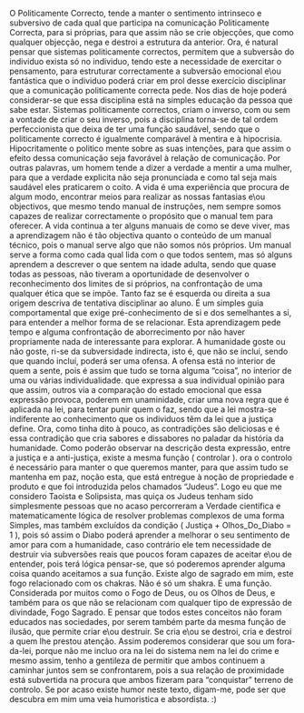O Politicamente Correcto, tende a manter o sentimento intrinseco e subversivo de cada qual que participa na comunicação Politicamente Correcta, para si próprias, para que assim não se crie objecções, que como qualquer objecção, nega e destroi a estrutura da anterior. Ora, é natural pensar que sistemas politicamente correctos, permitem que a subversão do individuo exista só no individuo, tendo este a necessidade de exercitar o pensamento, para estruturar correctamente a subversão emocional e\ou fantástica que o individuo poderá criar em prol desse exercício disciplinar que a comunicação politicamente correcta pede. Nos dias de hoje poderá considerar-se que essa disciplina está na simples educação da pessoa que sabe estar. Sistemas politicamente correctos, criam o inverso, com ou sem a vontade de criar o seu inverso, pois a disciplina torna-se de tal ordem perfeccionista que deixa de ter uma função saudável, sendo que o politicamente correcto é igualmente comparável à mentira e à hipocrisia. Hipocritamente o politico mente sobre as suas intenções, para que assim o efeito dessa comunicação seja favorável à relação de comunicação. Por outras palavras, um homem tende a dizer a verdade a mentir a uma mulher, para que a verdade explicita não seja pronunciada e como tal seja mais saudável eles praticarem o coito. A vida é uma experiẽncia que procura de algum modo, encontrar meios para realizar as nossas fantasias e\ou objectivos, que mesmo tendo manual de instruções, nem sempre somos capazes de realizar correctamente o propósito que o manual tem para oferecer. A vida continua a ter alguns manuais de como se deve viver, mas a aprendizagem não é tão objectiva quanto o conteúdo de um manual técnico, pois o manual serve algo que não somos nós próprios. Um manual serve a forma como cada qual lida com o que todos sentem, mas só alguns aprendem a descrever o que sentem na idade adulta, sendo que quase todas as pessoas, não tiveram a oportunidade de desenvolver o reconhecimento dos limites de si próprios, na confrontação de uma qualquer ética que se impõe. Tanto faz se é esquerda ou direita a sua origem descriva de tentativa disciplinar ao aluno. É um simples guia comportamental que exige pré-conhecimento de si e dos semelhantes a si, para entender a melhor forma de se relacionar. Esta aprendizagem pede tempo e alguma confrontação de aborrecimento por não haver propriamente nada de interessante para explorar. A humanidade goste ou não goste, ri-se da subversidade indirecta, isto é, que não se incluí, sendo que quando incluí, poderá ser uma ofensa. A ofensa está no interior de quem a sente, pois é assim que tudo se torna alguma “coisa”, no interior de uma ou várias individualidade. que expressa a sua individual opinião para que assim, outros via a comparação do estado emocional que essa expressão provoca, poderem em unaminidade, criar uma nova regra que é aplicada na lei, para tentar punir quem o faz, sendo que a lei mostra-se indiferente ao conhecimento que os individuos tẽm da lei que a justiça define. Ora, como tinha dito à pouco, as contradições são deliciosas e é essa contradição que cria sabores e dissabores no paladar da história da humanidade. Como poderão observar na descrição desta expressão, entre a justiça e a anti-justiça, existe a mesma função ( controlar ). ora o controlo é necessário para manter o que queremos manter, para que assim tudo se mantenha em paz, noção esta, que está entregue à noção de propriedade e produto e que foi introduzida pelos chamados “Judeus”. Logo eu que me considero Taoista e Solipsista, mas quiça os Judeus tenham sido simplesmente pessoas que no acaso percorreram a Verdade cientifica e matematicamente lógica de resolver problemas complexos de uma forma Simples, mas também excluídos da condição ( Justiça + Olhos_Do_Diabo = 1 ), pois só assim o Diabo poderá aprender a melhorar o seu sentimento de amor para com a humanidade, caso contrário ele tem necessidade de destruir via subversões reais que poucos foram capazes de aceitar e\ou de entender, pois terá lógica pensar-se, que só poderemos aprender alguma coisa quando aceitamos a sua função. Existe algo de sagrado em mim, este fogo relacionado com os chakras. Não é só um shakra. É uma função. Considerada por muitos como o Fogo de Deus, ou os Olhos de Deus, e também para os que não se relacionam com qualquer tipo de expressão de divindade, Fogo Sagrado. E pensar que todos estes conceitos não foram educados nas sociedades, por serem também parte da mesma função de ilusão, que permite criar e\ou destruir. Se cria e\ou se destroi, cria e destroi a quem lhe prestou atenção. Assim poderemos considerar que sou um fora-da-lei, porque não me incluo ora na lei do sistema nem na lei do crime e mesmo assim, tenho a gentileza de permitir que ambos continuem a caminhar juntos sem se confrontarem, pois a sua relação de proximidade está subvertida na procura que ambos fizeram para “conquistar” terreno de controlo. Se por acaso existe humor neste texto, digam-me, pode ser que descubra em mim uma veia humoristica e absordista. :) 